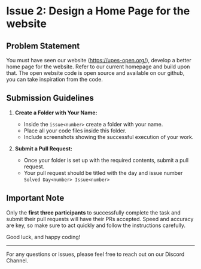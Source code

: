 # Issue 2: Design a Home Page for the website

## Problem Statement

You must have seen our website (https://upes-open.org/), develop a better home page for the website. Refer to our current homepage and build upon that. The open website code is open source and available on our github, you can take inspiration from the code. 



## Submission Guidelines

1. **Create a Folder with Your Name:**
   - Inside the `issue<number>` create a folder with your name.
   - Place all your code files inside this folder.
   - Include screenshots showing the successful execution of your work.

2. **Submit a Pull Request:**
   - Once your folder is set up with the required contents, submit a pull request.
   - Your pull request should be titled with the day and issue number <br>
      `Solved Day<number> Issue<number>`

## Important Note

Only the <b> first three participants </b> to successfully complete the task and submit their pull requests will have their PRs accepted. Speed and accuracy are key, so make sure to act quickly and follow the instructions carefully.

Good luck, and happy coding!

---

For any questions or issues, please feel free to reach out on our Discord Channel.
